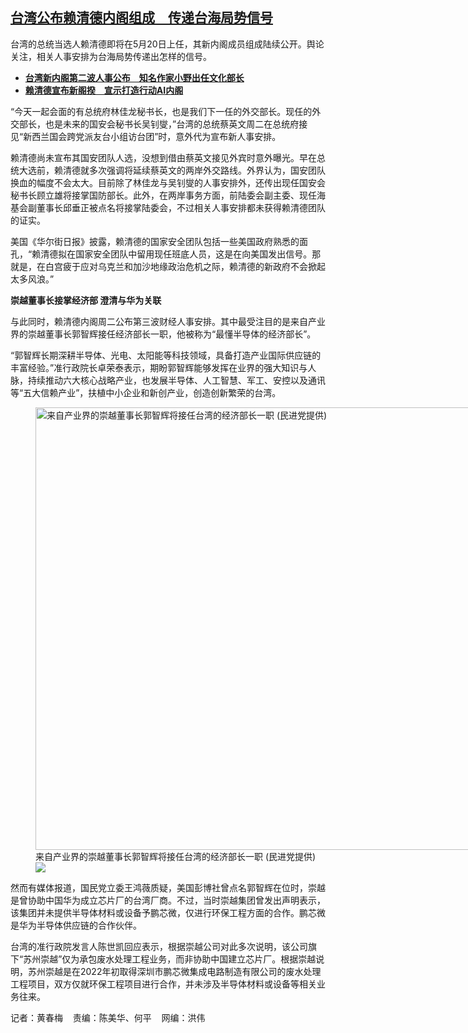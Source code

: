 <!--1713282360000-->
[台湾公布赖清德内阁组成　传递台海局势信号](https://www.rfa.org/mandarin/yataibaodao/gangtai/hcm2-04162024105753.html)
------

<p>台湾的总统当选人赖清德即将在5月20日上任，其新内阁成员组成陆续公开。舆论关注，相关人事安排为台海局势传递出怎样的信号。</p><ul><li><a href="https://www.rfa.org/mandarin/Xinwen/cmh1-04112024224457.html"><strong>台湾新内阁第二波人事公布　知名作家小野出任文化部长</strong></a></li><li><strong><a href="https://www.rfa.org/mandarin/yataibaodao/gangtai/hx-04102024081857.html">赖清德宣布新阁揆　宣示打造行动AI内阁</a></strong></li></ul><p>“今天一起会面的有总统府林佳龙秘书长，也是我们下一任的外交部长。现任的外交部长，也是未来的国安会秘书长吴钊燮，”台湾的总统蔡英文周二在总统府接见“新西兰国会跨党派友台小组访台团”时，意外代为宣布新人事安排。</p><p>赖清德尚未宣布其国安团队人选，没想到借由蔡英文接见外宾时意外曝光。早在总统大选前，赖清德就多次强调将延续蔡英文的两岸外交路线。外界认为，国安团队换血的幅度不会太大。目前除了林佳龙与吴钊燮的人事安排外，还传出现任国安会秘书长顾立雄将接掌国防部长。此外，在两岸事务方面，前陆委会副主委、现任海基会副董事长邱垂正被点名将接掌陆委会，不过相关人事安排都未获得赖清德团队的证实。</p><p>美国《华尔街日报》披露，赖清德的国家安全团队包括一些美国政府熟悉的面孔，“赖清德拟在国家安全团队中留用现任班底人员，这是在向美国发出信号。那就是，在白宫疲于应对乌克兰和加沙地缘政治危机之际，赖清德的新政府不会掀起太多风浪。”</p><p><strong>崇越董事长接掌经济部 澄清与华为关联</strong></p><p>与此同时，赖清德内阁周二公布第三波财经人事安排。其中最受注目的是来自产业界的崇越董事长郭智辉接任经济部长一职，他被称为“最懂半导体的经济部长”。</p><p>“郭智辉长期深耕半导体、光电、太阳能等科技领域，具备打造产业国际供应链的丰富经验。”准行政院长卓荣泰表示，期盼郭智辉能够发挥在业界的强大知识与人脉，持续推动六大核心战略产业，也发展半导体、人工智慧、军工、安控以及通讯等“五大信赖产业”，扶植中小企业和新创产业，创造创新繁荣的台湾。</p><p><figure class="image-richtext image-inline captioned" style="width:1086px;"><img alt="来自产业界的崇越董事长郭智辉将接任台湾的经济部长一职 (民进党提供)" height="708" src="https://www.rfa.org/mandarin/yataibaodao/gangtai/hcm2-04162024105753.html/xxxxx.jpg/@@images/8ff89c39-f120-4269-8b92-8f8c7cb7658f.jpeg" title="xxxxx.jpg" width="1086"/><figcaption class="image-caption">来自产业界的崇越董事长郭智辉将接任台湾的经济部长一职 (民进党提供)</figcaption><small></small><div id="zoomattribute"><a data-caption="来自产业界的崇越董事长郭智辉将接任台湾的经济部长一职 (民进党提供)" data-fancybox="" href="https://www.rfa.org/mandarin/yataibaodao/gangtai/hcm2-04162024105753.html/xxxxx.jpg" id="single_image" title="来自产业界的崇越董事长郭智辉将接任台湾的经济部长一职 (民进党提供)"><img src="/++plone++rfa-resources/img/icon-zoom.png"/></a></div></figure></p><p>然而有媒体报道，国民党立委王鸿薇质疑，美国彭博社曾点名郭智辉在位时，崇越是曾协助中国华为成立芯片厂的台湾厂商。不过，当时崇越集团曾发出声明表示，该集团并未提供半导体材料或设备予鹏芯微，仅进行环保工程方面的合作。鹏芯微是华为半导体供应链的合作伙伴。</p><p>台湾的准行政院发言人陈世凯回应表示，根据崇越公司对此多次说明，该公司旗下“苏州崇越”仅为承包废水处理工程业务，而非协助中国建立芯片厂。根据崇越说明，苏州崇越是在2022年初取得深圳市鹏芯微集成电路制造有限公司的废水处理工程项目，双方仅就环保工程项目进行合作，并未涉及半导体材料或设备等相关业务往来。</p><p>记者：黄春梅    责编：陈美华、何平    网编：洪伟</p>
